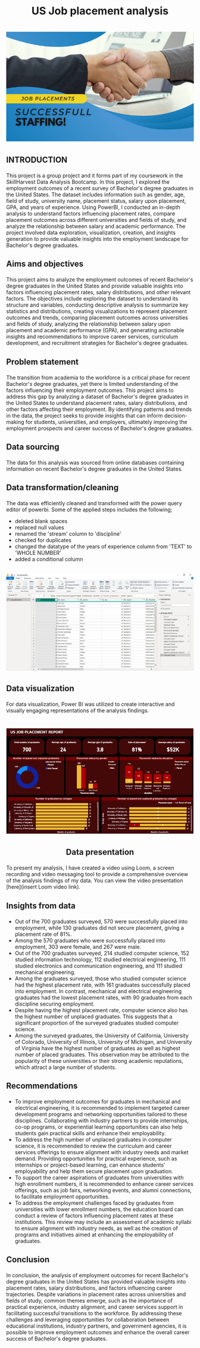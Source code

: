 # <p align='center'/> US Job placement analysis </p>
# <div align='center'><img src='Images/Image1.jpeg'></div>
## <p align='left'/> INTRODUCTION </p>
This project is a group project and it forms part of my coursework in the SkillHarvest Data Analysis Bootcamp. In this project, I explored the employment outcomes of a recent survey of Bachelor's degree graduates in the United States. The dataset includes information such as gender, age, field of study, university name, placement status, salary upon placement, GPA, and years of experience. Using PowerBI, I conducted an in-depth analysis to understand factors influencing placement rates, compare placement outcomes across different universities and fields of study, and analyze the relationship between salary and academic performance. The project involved data exploration, visualization, creation, and insights generation to provide valuable insights into the employment landscape for Bachelor's degree graduates.
## <p align='left'/> Aims and objectives </p>
This project aims to analyze the employment outcomes of recent Bachelor's degree graduates in the United States and provide valuable insights into factors influencing placement rates, salary distributions, and other relevant factors. The objectives include exploring the dataset to understand its structure and variables, conducting descriptive analysis to summarize key statistics and distributions, creating visualizations to represent placement outcomes and trends, comparing placement outcomes across universities and fields of study, analyzing the relationship between salary upon placement and academic performance (GPA), and generating actionable insights and recommendations to improve career services, curriculum development, and recruitment strategies for Bachelor's degree graduates.
## <p align='left'/> Problem statement </p>
The transition from academia to the workforce is a critical phase for recent Bachelor's degree graduates, yet there is limited understanding of the factors influencing their employment outcomes. This project aims to address this gap by analyzing a dataset of Bachelor's degree graduates in the United States to understand placement rates, salary distributions, and other factors affecting their employment. By identifying patterns and trends in the data, the project seeks to provide insights that can inform decision-making for students, universities, and employers, ultimately improving the employment prospects and career success of Bachelor's degree graduates.
## <p align='left'/> Data sourcing </p>
The data for this analysis was sourced from online databases containing information on recent Bachelor's degree graduates in the United States.
## <p align='left'/> Data transformation/cleaning </p>
The data was efficiently cleaned and transformed with the power query editor of powerbi. Some of the applied steps includes the following;
- deleted blank spaces
- replaced null values
- renamed the 'stream' column to 'discipline'
- checked for duplicates
- changed the datatype of the years of experience column from 'TEXT' to 'WHOLE NUMBER'
- added a conditional column 
## <div align='center'><img src='Images/Image2.JPG'></div>
## <p align='left'/> Data visualization </p>
For data visualization, Power BI was utilized to create interactive and visually engaging representations of the analysis findings.
# <div align='center'><img src='Images/Image3.JPG'></div>
## <div align='center'/> Data presentation </p>
To present my analysis, I have created a video using Loom, a screen recording and video messaging tool to provide a comprehensive overview of the analysis findings of my data. You can view the video presentation [here](insert Loom video link).
## <p align='left'/> Insights from data </p>
- Out of the 700 graduates surveyed, 570 were successfully placed into employment, while 130 graduates did not secure placement, giving a placement rate of 81%.
- Among the 570 graduates who were successfully placed into employment, 303 were female, and 267 were male.
- Out of the 700 graduates surveyed, 214 studied computer science, 152 studied information technology, 112 studied electrical engineering, 111 studied electronics and communication engineering, and 111 studied mechanical engineering.
- Among the graduates surveyed, those who studied computer science had the highest placement rate, with 161 graduates successfully placed into employment. In contrast, mechanical and electrical engineering graduates had the lowest placement rates, with 90 graduates from each discipline securing employment.
- Despite having the highest placement rate, computer science also has the highest number of unplaced graduates. This suggests that a significant proportion of the surveyed graduates studied computer science.
- Among the surveyed graduates, the University of California, University of Colorado, University of Illinois, University of Michigan, and University of Virginia have the highest number of graduates as well as highest number of placed graduates. This observation may be attributed to the popularity of these universities or their strong academic reputations, which attract a large number of students.
## <p align='left'/> Recommendations </p>
- To improve employment outcomes for graduates in mechanical and electrical engineering, it is recommended to implement targeted career development programs and networking opportunities tailored to these disciplines. Collaborating with industry partners to provide internships, co-op programs, or experiential learning opportunities can also help students gain practical skills and enhance their employability.
- To address the high number of unplaced graduates in computer science, it is recommended to review the curriculum and career services offerings to ensure alignment with industry needs and market demand. Providing opportunities for practical experience, such as internships or project-based learning, can enhance students' employability and help them secure placement upon graduation.
- To support the career aspirations of graduates from universities with high enrollment numbers, it is recommended to enhance career services offerings, such as job fairs, networking events, and alumni connections, to facilitate employment opportunities.
- To address the employment challenges faced by graduates from universities with lower enrollment numbers, the education board can conduct a review of factors influencing placement rates at these institutions. This review may include an assessment of academic syllabi to ensure alignment with industry needs, as well as the creation of programs and initiatives aimed at enhancing the employability of graduates.
## <p align='left'/> Conclusion </p>
In conclusion, the analysis of employment outcomes for recent Bachelor's degree graduates in the United States has provided valuable insights into placement rates, salary distributions, and factors influencing career trajectories. Despite variations in placement rates across universities and fields of study, common themes emerge, such as the importance of practical experience, industry alignment, and career services support in facilitating successful transitions to the workforce. By addressing these challenges and leveraging opportunities for collaboration between educational institutions, industry partners, and government agencies, it is possible to improve employment outcomes and enhance the overall career success of Bachelor's degree graduates.
